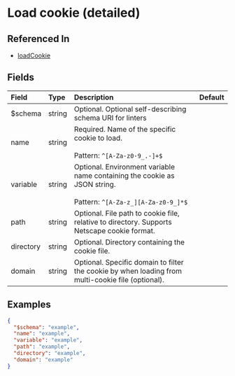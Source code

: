 
# Load cookie (detailed)



## Referenced In

- [loadCookie](/docs/references/schemas/loadcookie)

## Fields

Field | Type | Description | Default
:-- | :-- | :-- | :--
$schema | string | Optional. Optional self-describing schema URI for linters | 
name | string | Required. Name of the specific cookie to load.<br/><br/>Pattern: `^[A-Za-z0-9_.-]+$` | 
variable | string | Optional. Environment variable name containing the cookie as JSON string.<br/><br/>Pattern: `^[A-Za-z_][A-Za-z0-9_]*$` | 
path | string | Optional. File path to cookie file, relative to directory. Supports Netscape cookie format. | 
directory | string | Optional. Directory containing the cookie file. | 
domain | string | Optional. Specific domain to filter the cookie by when loading from multi-cookie file (optional). | 

## Examples

```json
{
  "$schema": "example",
  "name": "example",
  "variable": "example",
  "path": "example",
  "directory": "example",
  "domain": "example"
}
```

